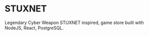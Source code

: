 # STUXNET
Legendary Cyber Weapon STUXNET inspired, game store built with NodeJS, React, PostgreSQL.
